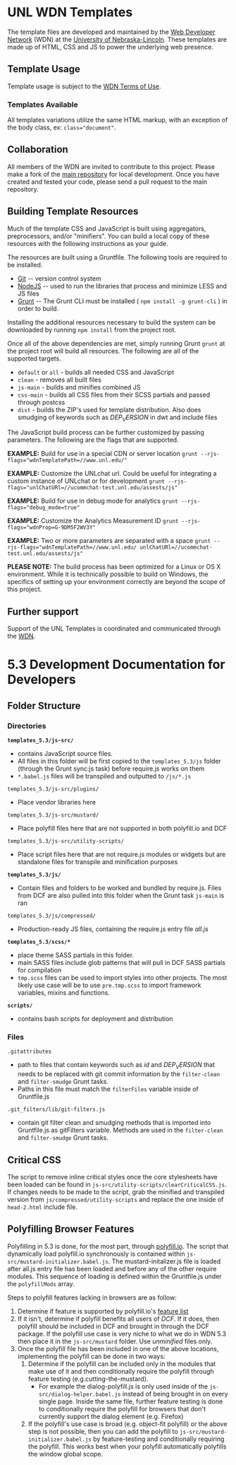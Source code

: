 # UNL WDN Templates

The template files are developed and maintained by the [Web Developer Network](http://wdn.unl.edu/) (WDN) at the [University of Nebraska-Lincoln](http://www.unl.edu/). These templates are made up of HTML, CSS and JS to power the underlying web presence.

## Template Usage

Template usage is subject to the [WDN Terms of Use](http://wdn.unl.edu/unledu-web-framework-terms-use).

### Templates Available

All templates variations utilize the same HTML markup, with an exception of the body class, ex: `class="document"`.

## Collaboration

All members of the WDN are invited to contribute to this project. Please make a fork of the [main repository](https://github.com/unl/wdntemplates) for local development. Once you have created and tested your code, please send a pull request to the main repository.

## Building Template Resources

Much of the template CSS and JavaScript is built using aggregators, preprocessors, and/or "minifiers". You can build a local copy of these resources with the following instructions as your guide.

The resources are built using a Gruntfile. The following tools are required to be installed.

* [Git](http://git-scm.com/) -- version control system
* [NodeJS](http://www.nodejs.org/) -- used to run the libraries that process and minimize LESS and JS files
* [Grunt](http://gruntjs.com) -- The Grunt CLI must be installed ( `npm install -g grunt-cli` ) in order to build.

Installing the additional resources necessary to build the system can be downloaded by running `npm install` from the project root.

Once all of the above dependencies are met, simply running Grunt `grunt` at the project root will build all resources. The following are all of the supported targets.

* `default` or `all` - builds all needed CSS and JavaScript
* `clean` - removes all built files
* `js-main` - builds and minifies combined JS
* `css-main` - builds all CSS files from their SCSS partials and passed through postcss
* `dist` - builds the ZIP's used for template distribution. Also does smudging of keywords such as $DEP_VERSION$ in dwt and include files

The JavaScript build process can be further customized by passing parameters. The following are the flags that are supported.

__EXAMPLE:__ Build for use in a special CDN or server location
`grunt --rjs-flags="wdnTemplatePath=//www.unl.edu/"`

__EXAMPLE:__ Customize the UNLchat url.  Could be useful for integrating a custom instance of UNLchat or for development
`grunt --rjs-flags="unlChatURl=//ucommchat-test.unl.edu/assests/js"`

__EXAMPLE:__ Build for use in debug mode for analytics
`grunt --rjs-flags="debug_mode=true"`

__EXAMPLE:__  Customize the Analytics Measurement ID
`grunt --rjs-flags="wdnProp=G-9DM5F2WV3Y"`

__EXAMPLE:__ Two or more parameters are separated with a space
`grunt --rjs-flags="wdnTemplatePath=//www.unl.edu/ unlChatURl=//ucommchat-test.unl.edu/assests/js"`

__PLEASE NOTE:__ The build process has been optimized for a Linux or OS X environment. While it is technically possible to build on Windows, the specifics of setting up your environment correctly are beyond the scope of this project.

## Further support

Support of the UNL Templates is coordinated and communicated through the [WDN](http://wdn.unl.edu/).

# 5.3 Development Documentation  for Developers

## Folder Structure
### Directories
__`templates_5.3/js-src/`__
* contains JavaScript source files.
* All files in this folder will be first copied to the
`templates_5.3/js` folder (through the Grunt sync:js task) before require.js works on them
* `*.babel.js` files will be transpiled and outputted to `/js/*.js`

`templates_5.3/js-src/plugins/`
* Place vendor libraries here

`templates_5.3/js-src/mustard/`
* Place polyfill files here that are not supported in both polyfill.io and DCF

`templates_5.3/js-src/utility-scripts/`
* Place script files here that are not require.js modules or widgets but are standalone files for transpile and minification purposes

__`templates_5.3/js/`__
* Contain files and folders to be worked and bundled by require.js. Files from DCF are also pulled into this folder when the Grunt task `js-main` is ran

`templates_5.3/js/compressed/`
* Production-ready JS files, containing the require.js entry file _all.js_

__`templates_5.3/scss/*`__
* place theme SASS partials in this folder.
* main SASS files include glob patterns that will pull in DCF SASS partials for compilation
* `tmp.scss` files can be used to import styles into other projects. The most likely use case will be to use `pre.tmp.scss` to import framework variables, mixins and functions.

__`scripts/`__
* contains bash scripts for deployment and distribution

### Files
`.gitattributes`
* path to files that contain keywords such as $id$ and $DEP_VERSION$ that needs to be replaced with git commit
information by the `filter-clean` and `filter-smudge` Grunt tasks.
* Paths in this file must match the `filterFiles` variable inside of Gruntfile.js

`.git_filters/lib/git-filters.js`
* contain git filter clean and smudging methods that is imported into Gruntfile.js as gitFilters variable. Methods
are used in the `filter-clean` and `filter-smudge` Grunt tasks.

## Critical CSS
The script to remove inline critical styles once the core stylesheets have been loaded can be found in
`js-src/utility-scripts/clearCriticalCSS.js`. If changes needs to be made to the script, grab the minified and
transpiled version from `js/compressed/utility-scripts` and replace the one inside  of `head-2.html` include file.

## Polyfilling Browser Features
Polyfilling in 5.3 is done, for the most part, through [polyfill.io](http://polyfill.io). The script that
dynamically load
polyfill.io synchronously is contained within `js-src/mustard-initializer.babel.js`. The mustard-initalizer.js file is
loaded after all.js entry file has been loaded and before any of the other require modules. This sequence of loading
is defined within the Gruntfile.js under the `polyfillMods` array.

Steps to polyfill features
lacking in browsers are as follow:
1. Determine if feature is supported by polyfill.io's [feature list](https://polyfill.io/v2/docs/features/)
2. If it isn't, determine if polyfill benefits all users of _DCF_. If it does, then polyfill should be included in DCF and brought in through the DCF package. If the polyfill use case is very niche to what we do in WDN 5.3 then place it in the `js-src/mustard` folder. Use _unminified_ files only.
3. Once the polyfill file has been included in one of the above locations, implementing the polyfill can be done in two ways:
    1. Determine if the polyfill can be included only in the modules that make use of it and then
    conditionally require the polyfill through feature testing (e.g.cutting-the-mustard).
        * For example the dialog-polyfill.js is only used inside of the `js-src/dialog-helper.babel.js` instead of being brought in on every single page. Inside the same file, further feature testing is done to
        conditionally require the polyfill for browsers that don't currently support the dialog element (e.g. Firefox)
    2. If the polyfill's use case is broad (e.g. object-fit polyfill) or the above step is not possible, then you can
     add the polyfill to `js-src/mustard-initializer.babel.js` by feature-testing and conditionally requiring the polyfill. This works best when your polyfill automatically polyfills the window global scope.


